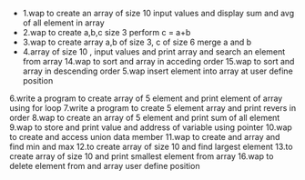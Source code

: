 * 1.wap to create an array of size 10 input values and display sum and avg of all element in array
* 2.wap to create   a,b,c size 3 perform c = a+b
* 3.wap to create array a,b of size 3, c of size 6 merge a and b 
* 4.array of size 10 , input values and print array and search an element from array 
14.wap to sort and array in acceding order 
15.wap to sort and array in descending order
5.wap insert element into array at user define position 


6.write a program to create array of 5 element and print element of array using for loop 
7.write a program to create 5 element array and print revers in order
8.wap to create an array of 5 element and print sum of all element 
9.wap to store and print value and address of variable using pointer 
10.wap to create and access union data member
11.wap to create and array and find min and max
12.to create array of size 10 and find largest element 
13.to create array of size 10 and print smallest element from array 
16.wap to delete element from and array user define position